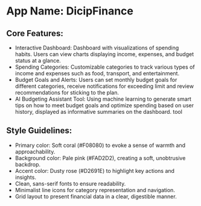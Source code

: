 # **App Name**: DicipFinance

## Core Features:

- Interactive Dashboard: Dashboard with visualizations of spending habits. Users can view charts displaying income, expenses, and budget status at a glance.
- Spending Categories: Customizable categories to track various types of income and expenses such as food, transport, and entertainment.
- Budget Goals and Alerts: Users can set monthly budget goals for different categories, receive notifications for exceeding limit and review recommendations for sticking to the plan.
- AI Budgeting Assistant Tool: Using machine learning to generate smart tips on how to meet budget goals and optimize spending based on user history, displayed as informative summaries on the dashboard. tool

## Style Guidelines:

- Primary color: Soft coral (#F08080) to evoke a sense of warmth and approachability.
- Background color: Pale pink (#FAD2D2), creating a soft, unobtrusive backdrop.
- Accent color: Dusty rose (#D2691E) to highlight key actions and insights.
- Clean, sans-serif fonts to ensure readability.
- Minimalist line icons for category representation and navigation.
- Grid layout to present financial data in a clear, digestible manner.